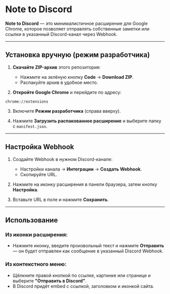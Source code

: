 # Note to Discord

**Note to Discord** — это минималистичное расширение для Google Chrome, которое позволяет отправлять собственные заметки или ссылки в указанный Discord-канал через Webhook.

---

## Установка вручную (режим разработчика)

1. **Скачайте ZIP-архив** этого репозитория:
   - Нажмите на зелёную кнопку **Code** → **Download ZIP**.
   - Распакуйте архив в удобное место.

2. **Откройте Google Chrome** и перейдите по адресу:

```
chrome://extensions
```

3. Включите **Режим разработчика** (справа вверху).

4. Нажмите **Загрузить распакованное расширение** и выберите папку с `manifest.json`.

---

## Настройка Webhook

1. Создайте Webhook в нужном Discord-канале:
   - Настройки канала → **Интеграции** → **Создать Webhook**.
   - Скопируйте URL.

2. Нажмите на иконку расширения в панели браузера, затем кнопку **Настройка**.

3. Вставьте URL в поле и нажмите **Сохранить**.

---

## Использование

### Из иконки расширения:

- Нажмите иконку, введите произвольный текст и нажмите **Отправить** — он будет отправлен как сообщение в указанный Discord Webhook.

### Из контекстного меню:

- Щёлкните правой кнопкой по ссылке, картинке или странице и выберите **"Отправить в Discord"**.
- В Discord придёт embed с ссылкой, заголовком и иконкой сайта.